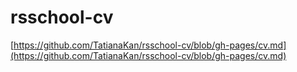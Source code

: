 # rsschool-cv

[https://github.com/TatianaKan/rsschool-cv/blob/gh-pages/cv.md](https://github.com/TatianaKan/rsschool-cv/blob/gh-pages/cv.md)